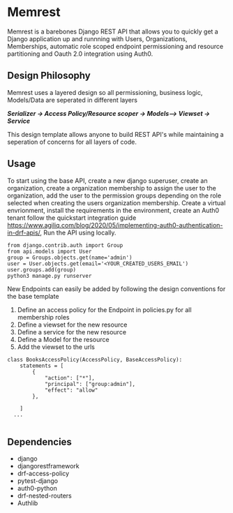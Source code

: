 # Memrest
Memrest is a barebones Django REST API that allows you to quickly get a Django application up and runnning with Users, Organizations, Memberships,  automatic role scoped endpoint permissioning and resource partitioning and Oauth 2.0 integration using Auth0. 

## Design Philosophy
Memrest uses a layered design so all permissioning, business logic, Models/Data are seperated in different layers 

***Serializer -> Access Policy/Resource scoper -> Models--> Viewset -> Service***

This design template allows anyone to build REST API's while maintaining a seperation of concerns for all layers of code.

## Usage

To start using the base API, create a new django superuser, create an organization, create a organization membership to assign the user to the organization, add the user to the permission groups depending on the role selected when creating the users organization membership. Create a virtual envrionment, install the requirements in the environment, create an Auth0 tenant follow the quickstart integration guide https://www.agiliq.com/blog/2020/05/implementing-auth0-authentication-in-drf-apis/, Run the API using locally. 
``` 
from django.contrib.auth import Group
from api.models import User
group = Groups.objects.get(name='admin')
user = User.objects.get(email='<YOUR_CREATED_USERS_EMAIL')
user.groups.add(group)
python3 manage.py runserver
```

New Endpoints can easily be added by following the design conventions for the base template

1. Define an access policy for the Endpoint in policies.py for all membership roles 
2. Define a viewset for the new resource 
3. Define a service for the new resource
4. Define a Model for the resource
5. Add the viewset to the urls

```
class BooksAccessPolicy(AccessPolicy, BaseAccessPolicy):
    statements = [
        {
            "action": ["*"],
            "principal": ["group:admin"],
            "effect": "allow"
        },

    ]
  ... 
  
```


## Dependencies
- django
- djangorestframework
- drf-access-policy 
- pytest-django
- auth0-python
- drf-nested-routers
- Authlib

